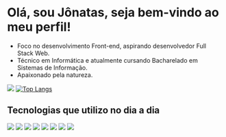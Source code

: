 # Olá, sou Jônatas, seja bem-vindo ao meu perfil!

- Foco no desenvolvimento Front-end, aspirando desenvolvedor Full Stack Web. 
- Técnico em Informática e atualmente cursando Bacharelado em Sistemas de Informação.
- Apaixonado pela natureza.


[![](https://github-readme-stats.vercel.app/api?username=jonatas-pereira)](https://github.com/jonatas-pereira/github-readme-stats)
[![Top Langs](https://github-readme-stats.vercel.app/api/top-langs/?username=jonatas-pereira&layout=compact)](https://github.com/anuraghazra/github-readme-stats)
## Tecnologias que utilizo no dia a dia
[![](https://img.shields.io/badge/HTML5-E34F26?style=for-the-badge&logo=html5&logoColor=white)]()
[![](https://img.shields.io/badge/CSS3-1572B6?style=for-the-badge&logo=css3&logoColor=white)]()
[![](https://img.shields.io/badge/Bootstrap-563D7C?style=for-the-badge&logo=bootstrap&logoColor=white)]()
[![](https://img.shields.io/badge/JavaScript-F7DF1E?style=for-the-badge&logo=javascript&logoColor=black)]()
[![](https://img.shields.io/badge/React-20232A?style=for-the-badge&logo=react&logoColor=61DAFB)]()
[![](https://img.shields.io/badge/TypeScript-007ACC?style=for-the-badge&logo=typescript&logoColor=white)]()
[![](https://img.shields.io/badge/Node.js-43853D?style=for-the-badge&logo=node.js&logoColor=white)]()
[![](https://img.shields.io/badge/Python-3776AB?style=for-the-badge&logo=python&logoColor=white)]()
[![]()]()


